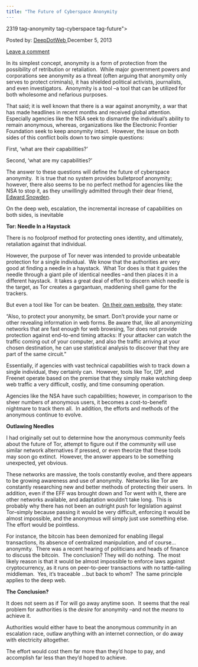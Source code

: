 ```yaml
---
title: "The Future of Cyberspace Anonymity
---
```

2319  tag-anonymity tag-cyberspace tag-future">

<span>Posted by: <a href="https://www.deepdotweb.com/author/admin/" title="">DeepDotWeb </a></span>
<span>December 5, 2013</span>

<span><a href="https://www.deepdotweb.com/2013/12/05/the-future-of-cyberspace-anonymity/#respond">Leave a comment</a></span>


<p>In its simplest concept, anonymity is a form of protection from the possibility of retribution or retaliation.  While major government powers and corporations see anonymity as a threat (often arguing that anonymity only serves to protect criminals), it has shielded political activists, journalists, and even investigators.  Anonymity is a tool –a tool that can be utilized for both wholesome and nefarious purposes.</p>
<p>That said; it is well known that there is a war against anonymity, a war that has made headlines in recent months and received global attention.  Especially agencies like the NSA seek to dismantle the individual’s ability to remain anonymous, whereas, organizations like the Electronic Frontier Foundation seek to keep anonymity intact.  However, the issue on both sides of this conflict boils down to two simple questions:</p>
<p>First, ‘what are their capabilities?’</p>
<p>Second, ‘what are my capabilities?’</p>
<p>The answer to these questions will define the future of cyberspace anonymity.  It is true that no system provides bulletproof anonymity; however, there also seems to be no perfect method for agencies like the NSA to stop it, as they unwillingly admitted through their dear friend, <a href="http://www.theguardian.com/world/interactive/2013/oct/04/tor-stinks-nsa-presentation-document" target="_blank">Edward Snowden</a>.</p>
<p>On the deep web, escalation, the incremental increase of capabilities on both sides, is inevitable</p>
<p><b>Tor: Needle In a Haystack</b></p>
<p>There is no foolproof method for protecting ones identity, and ultimately, retaliation against that individual.</p>
<p>However, the purpose of Tor never was intended to provide unbeatable protection for a single individual.  We know that the authorities are very good at finding a needle in a haystack.  What Tor does is that it guides the needle through a giant pile of identical needles –and then places it in a different haystack.  It takes a great deal of effort to discern which needle is the target, as Tor creates a gargantuan, maddening shell game for the trackers.</p>
<p>But even a tool like Tor can be beaten.  <a href="https://www.torproject.org/about/overview.html.en" target="_blank">On their own website</a>, they state:</p>
<p>“Also, to protect your anonymity, be smart. Don&#8217;t provide your name or other revealing information in web forms. Be aware that, like all anonymizing networks that are fast enough for web browsing, Tor does not provide protection against end-to-end timing attacks: If your attacker can watch the traffic coming out of your computer, and also the traffic arriving at your chosen destination, he can use statistical analysis to discover that they are part of the same circuit.”</p>
<p>Essentially, if agencies with vast technical capabilities wish to track down a single individual, they certainly can.  However, tools like Tor, I2P, and Freenet operate based on the premise that they simply make watching deep web traffic a very difficult, costly, and time consuming operation.</p>
<p>Agencies like the NSA have such capabilities; however, in comparison to the sheer numbers of anonymous users, it becomes a cost-to-benefit nightmare to track them all.  In addition, the efforts and methods of the anonymous continue to evolve.</p>
<p><b>Outlawing Needles</b></p>
<p>I had originally set out to determine how the anonymous community feels about the future of Tor, attempt to figure out if the community will use similar network alternatives if pressed, or even theorize that these tools may soon go extinct.  However, the answer appears to be something unexpected, yet obvious.</p>
<p>These networks are massive, the tools constantly evolve, and there appears to be growing awareness and use of anonymity.  Networks like Tor are constantly researching new and better methods of protecting their users.  In addition, even if the EFF was brought down and Tor went with it, there are other networks available, and adaptation wouldn’t take long.  This is probably why there has not been an outright push for legislation against Tor–simply because passing it would be very difficult, enforcing it would be almost impossible, and the anonymous will simply just use something else.  The effort would be pointless.</p>
<p>For instance, the bitcoin has been demonized for enabling illegal transactions, its absence of centralized manipulation, and of course… anonymity.  There was a recent hearing of politicians and heads of finance to discuss the bitcoin.  The conclusion? They will do nothing.  The most likely reason is that it would be almost impossible to enforce laws against cryptocurrency, as it runs on peer-to-peer transactions with no tattle-tailing middleman.  Yes, it’s traceable …but back to whom?  The same principle applies to the deep web.</p>
<p><b>The Conclusion?</b></p>
<p>It does not seem as if Tor will go away anytime soon.  It seems that the real problem for authorities is the <i>desire</i> for anonymity –and not the <i>means</i> to achieve it.</p>
<p>Authorities would either have to beat the anonymous community in an escalation race, outlaw anything with an internet connection, or do away with electricity altogether.</p>
<p>The effort would cost them far more than they’d hope to pay, and accomplish far less than they’d hoped to achieve.</p>
</div>
<span style="display:none"><a href="https://www.deepdotweb.com/tag/anonymity/" rel="tag">anonymity</a> <a href="https://www.deepdotweb.com/tag/cyberspace/" rel="tag">cyberspace</a> <a href="https://www.deepdotweb.com/tag/future/" rel="tag">future</a>

Updated: 2013-12-05